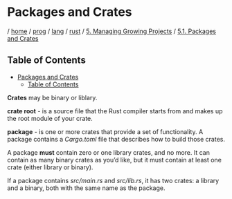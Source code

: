# Packages and Crates

/ [home](/README.md) / [prog](/prog/README.md) / [lang](/prog/lang/README.md) / [rust](/prog/lang/rust/README.md) / [5. Managing Growing Projects](/prog/lang/rust/5_managing_growing_projects/README.md) / [5.1. Packages and Crates](/prog/lang/rust/5_managing_growing_projects/5_1_packages_and_crates.md)

## Table of Contents

- [Packages and Crates](#packages-and-crates)
  - [Table of Contents](#table-of-contents)

**Crates** may be binary or liblary.

**crate root** - is a source file that the Rust compiler starts from and makes up the root module of your crate.

**package** - is one or more crates that provide a set of functionality.
A package contains a *Cargo.toml* file that describes how to build those crates.

A package **must** contain zero or one library crates, and no more. It can contain as many binary crates as you’d like, but it must contain at least one crate (either library or binary).

If a package contains *src/main.rs* and *src/lib.rs*, it has two crates: a library and a binary, both with the same name as the package.
